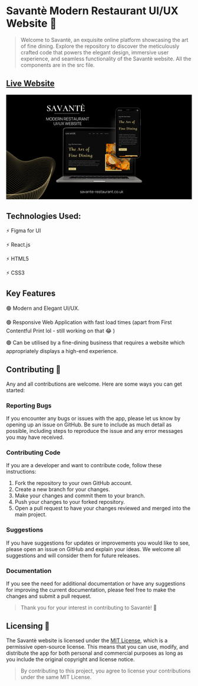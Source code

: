 # Savantè Modern Restaurant UI/UX Website  :fork_and_knife:

>Welcome to Savantè, an exquisite online platform showcasing the art of fine dining. Explore the repository to discover the meticulously crafted code that powers the elegant design, immersive user experience, and seamless functionality of the Savantè website. All the components are in the src file.

## [Live Website](https://savante-restaurant.co.uk/)

![Preview](/preview.png)

## Technologies Used:

:zap: Figma for UI

:zap: React.js

:zap: HTML5

:zap: CSS3


## Key Features

:green_circle:  Modern and Elegant UI/UX.

:green_circle:  Responsive Web Application with fast load times (apart from First Contentful Print lol - still working on that :joy: )

:green_circle:  Can be utilised by a fine-dining business that requires a website which appropriately displays a high-end experience.


## Contributing  :open_hands:

Any and all contributions are welcome. Here are some ways you can get started:

### Reporting Bugs

If you encounter any bugs or issues with the app, please let us know by opening up an issue on GitHub. Be sure to include as much detail as possible, including steps to reproduce the issue and any error messages you may have received.

### Contributing Code

If you are a developer and want to contribute code, follow these instructions:

1. Fork the repository to your own GitHub account.
2. Create a new branch for your changes.
3. Make your changes and commit them to your branch.
4. Push your changes to your forked repository.
5. Open a pull request to have your changes reviewed and merged into the main project.

### Suggestions

If you have suggestions for updates or improvements you would like to see, please open an issue on GitHub and explain your ideas. We welcome all suggestions and will consider them for future releases.

### Documentation

If you see the need for additional documentation or have any suggestions for improving the current documentation, please feel free to make the changes and submit a pull request.

>Thank you for your interest in contributing to Savantè! :pray:


## Licensing  :scroll:

The Savantè website is licensed under the [MIT License](https://opensource.org/license/mit/), which is a permissive open-source license. This means that you can use, modify, and distribute the app for both personal and commercial purposes as long as you include the original copyright and license notice.

>By contributing to this project, you agree to license your contributions under the same MIT License.


 
